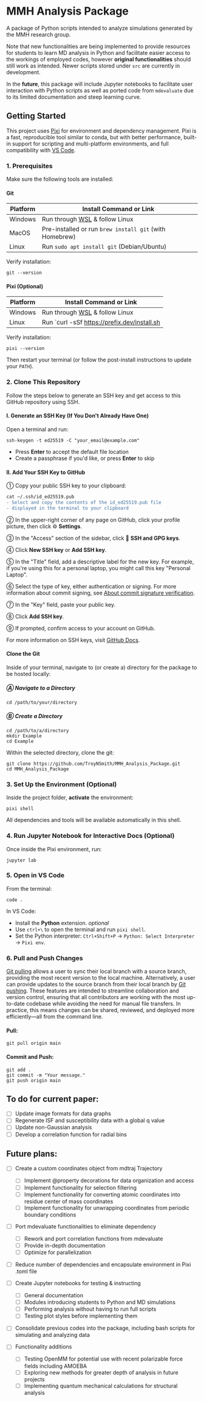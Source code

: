 # MMH Analysis Package
A package of Python scripts intended to analyze simulations generated by the MMH research group.

Note that new functionalities are being implemented to provide resources for students to learn MD analysis in Python and facilitate easier access to the workings of employed codes, however **original functionalities** should still work as intended. Newer scripts stored under `src` are currently in development.

In the **future**, this package will include Jupyter notebooks to facilitate user interaction with Python scripts as well as ported code from `mdevaluate` due to its limited documentation and steep learning curve.

## Getting Started
This project uses [Pixi](https://pixi.sh/latest/) for environment and dependency management. Pixi is a fast, reproducible tool similar to conda, but with better performance, built-in support for scripting and multi-platform environments, and full compatibility with [VS Code](https://code.visualstudio.com/). 

### 1. Prerequisites
Make sure the following tools are installed:
#### Git
| Platform | Install Command or Link                                 |
| -------- | ------------------------------------------------------- |
| Windows  | Run through [WSL](https://learn.microsoft.com/en-us/windows/wsl/install) & follow Linux |
| MacOS    | Pre-installed or run `brew install git` (with Homebrew) |
| Linux    | Run `sudo apt install git` (Debian/Ubuntu)              |

Verify installation:
```
git --version
```

#### Pixi (Optional)
| Platform | Install Command or Link                                 |
| -------- | ------------------------------------------------------- |
| Windows  | Run through [WSL](https://learn.microsoft.com/en-us/windows/wsl/install) & follow Linux |
| Linux    | Run `curl -sSf https://prefix.dev/install.sh | sh`           |

Verify installation:
```
pixi --version
```

Then restart your terminal (or follow the post-install instructions to update your `PATH`).

### 2. Clone This Repository
Follow the steps below to generate an SSH key and get access to this GitHub repository using SSH.
#### I. Generate an SSH Key (If You Don't Already Have One)
Open a terminal and run:
```
ssh-keygen -t ed25519 -C "your_email@example.com"
```
- Press **Enter** to accept the default file location
- Create a passphrase if you'd like, or press **Enter** to skip

#### II. Add Your SSH Key to GitHub
&#9312; Copy your public SSH key to your clipboard:
```diff
cat ~/.ssh/id_ed25519.pub
- Select and copy the contents of the id_ed25519.pub file
- displayed in the terminal to your clipboard
```
&#9313; In the upper-right corner of any page on GitHub, click your profile picture, then click &#9881; **Settings**.

&#9314; In the "Access" section of the sidebar, click  &#128273; **SSH and GPG keys**.

&#9315; Click **New SSH key** or **Add SSH key**.

&#9316; In the "Title" field, add a descriptive label for the new key. For example, if you're using this for a personal laptop, you might call this key "Personal Laptop".

&#9317; Select the type of key, either authentication or signing. For more information about commit signing, see [About commit signature verification](https://docs.github.com/en/authentication/managing-commit-signature-verification/about-commit-signature-verification).

&#9318; In the "Key" field, paste your public key.

&#9319; Click **Add SSH key**.

&#9320; If prompted, confirm access to your account on GitHub.

For more information on SSH keys, visit [GitHub Docs](https://docs.github.com/en/authentication/connecting-to-github-with-ssh/adding-a-new-ssh-key-to-your-github-account).

#### Clone the Git
Inside of your terminal, navigate to (or create a) directory for the package to be hosted locally:
##### &#9398; Navigate to a Directory
```
cd /path/to/your/directory
```

##### &#9399; Create a Directory
```
cd /path/to/a/directory
mkdir Example
cd Example
```

Within the selected directory, clone the git:
```
git clone https://github.com/TroyNSmith/MMH_Analysis_Package.git
cd MMH_Analysis_Package
```

### 3. Set Up the Environment (Optional)
Inside the project folder, **activate** the environment:
```
pixi shell
```
All dependencies and tools will be available automatically in this shell.

### 4. Run Jupyter Notebook for Interactive Docs (Optional)
Once inside the Pixi environment, run:
```
jupyter lab
```

### 5. Open in VS Code
From the terminal:
```
code .
```

In VS Code:
- Install the **Python** extension.
  *optional*
- Use `ctrl+\` to open the terminal and run `pixi shell`.
- Set the Python interpreter: `Ctrl+Shift+P` &#8594; `Python: Select Interpreter` &#8594; `Pixi env`.

### 6. Pull and Push Changes
[Git pulling](https://github.com/git-guides/git-pull) allows a user to sync their local branch with a source branch, providing the most recent version to the local machine. Alternatively, a user can provide updates to the source branch from their local branch by [Git pushing](https://github.com/git-guides/git-push). These features are intended to streamline collaboration and version control, ensuring that all contributors are working with the most up-to-date codebase while avoiding the need for manual file transfers. In practice, this means changes can be shared, reviewed, and deployed more efficiently&#8212;all from the command line.

#### Pull:
```
git pull origin main
```

#### Commit and Push:
```
git add .
git commit -m "Your message."
git push origin main
```

## To do for current paper:

- [ ] Update image formats for data graphs
- [ ] Regenerate ISF and susceptibility data with a global q value
- [ ] Update non-Gaussian analysis
- [ ] Develop a correlation function for radial bins

## Future plans:

- [ ] Create a custom coordinates object from mdtraj Trajectory
    - [ ] Implement @property decorations for data organization and access
    - [ ] Implement functionality for selection filtering
    - [ ] Implement functionality for converting atomic coordinates into residue center of mass coordinates
    - [ ] Implement functionality for unwrapping coordinates from periodic boundary conditions

- [ ] Port mdevaluate functionalities to eliminate dependency
    - [ ] Rework and port correlation functions from mdevaluate
    - [ ] Provide in-depth documentation
    - [ ] Optimize for parallelization

- [ ] Reduce number of dependencies and encapsulate environment in Pixi .toml file

- [ ] Create Jupyter notebooks for testing & instructing
    - [ ] General documentation
    - [ ] Modules introducing students to Python and MD simulations
    - [ ] Performing analysis without having to run full scripts
    - [ ] Testing plot styles before implementing them

- [ ] Consolidate previous codes into the package, including bash scripts for simulating and analyzing data

- [ ] Functionality additions
    - [ ] Testing OpenMM for potential use with recent polarizable force fields including AMOEBA
    - [ ] Exploring new methods for greater depth of analysis in future projects
    - [ ] Implementing quantum mechanical calculations for structural analysis
